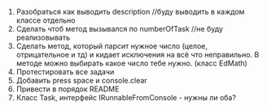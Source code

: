 1. Разобраться как выводить description //буду выводить в каждом классе отдельно
2. Сделать чтоб метод вызывался по numberOfTask //не буду реализовывать
3. Сделать метод, который парсит нужное число (целое, отрицательное и тд) и кидает исключения на всё что неправильно. В методе можно выбирать какое число тебе нужно. (класс EdMath)
4. Протестировать все задачи
5. Добавить press space и console.clear
6. Привести в порядок README
7. Класс Task, интерфейс IRunnableFromConsole - нужны ли оба?
